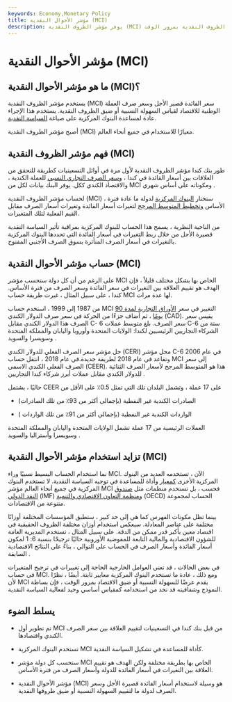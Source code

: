 ```yaml
---
keywords: Economy,Monetary Policy
title: مؤشر الأحوال النقدية (MCI)
description: يوفر مؤشر الظروف النقدية (MCI) أداة للاقتصادات لقياس السهولة النسبية أو ضيق الظروف النقدية بمرور الوقت.
---
```


# مؤشر الأحوال النقدية (MCI)
## ما هو مؤشر الأحوال النقدية (MCI)؟

يستخدم مؤشر الظروف النقدية (MCI) سعر الفائدة قصير الأجل وسعر صرف العملة الوطنية للاقتصاد لقياس السهولة النسبية أو ضيق الظروف النقدية. يستخدم هذا الإجراء عادة لمساعدة البنوك المركزية على صياغة [السياسة النقدية](/monetarypolicy).

أصبح مؤشر الظروف النقدية (MCI) معيارًا للاستخدام في جميع أنحاء العالم.

## فهم مؤشر الظروف النقدية (MCI)

طور بنك كندا مؤشر الظروف النقدية لأول مرة في أوائل التسعينيات كطريقة للتحقق من العلاقات بين أسعار الفائدة في كندا ، [وسعر الصرف التجاري النسبي](/exchangerate) للعملة الكندية ، والاقتصاد الكندي ككل. يوفر البنك بيانات لكل من MCI ومكوناته على أساس شهري .

لحساب مؤشر الظروف النقدية (MCI) ، ستختار [البنوك المركزية](/centralbank) لدولة ما عادة فترة الأساس [وتخطيط المتوسط المرجح](/weightedaverage) لتغيرات أسعار الفائدة وتغيرات أسعار الصرف مقابل القيم الفعلية لتلك المتغيرات.

من الناحية النظرية ، يسمح هذا الحساب للبنوك المركزية بمراقبة تأثير السياسة النقدية قصيرة الأجل من خلال ربط التغيرات في أسعار الفائدة التي تحددها البنوك المركزية بالتغيرات في أسعار الصرف المتأثرة بسوق الصرف الأجنبي المفتوح.

## حساب مؤشر الأحوال النقدية (MCI)

على الرغم من أن كل دولة ستحسب مؤشر MCI الخاص بها بشكل مختلف قليلاً ، فإن الهدف هو تقييم العلاقة بين التغيرات في سعر الفائدة وسعر الصرف من فترة الأساس. كندا ، على سبيل المثال ، غيرت طريقة حساب MCI لها عدة مرات.

من 1987 إلى 1999 ، استخدم حساب MCI التغيير في سعر [الأوراق التجارية لمدة 90 يومًا](/commercialpaper) ، ثم أضاف جزءًا من الحركة في سعر صرف الدولار الكندي (CAD). يقيس سعر الصرف هذا الدولار الكندي مقابل C- 6 سعر الصرف. بلغ متوسط عملات C-6 ستة من الشركاء التجاريين الرئيسيين لكندا: الولايات المتحدة وأوروبا واليابان والمملكة المتحدة وسويسرا والسويد .

حل مؤشر سعر الصرف الفعلي للدولار الكندي (CERI) محل مؤشر C-6 في عام 2006 وتقاعد في عام 2018 لطريقة جديدة.في عام 2018 ، انتقل حساب MCI إلى سعر الصرف الفعلي الكندي الاسمي (CEER). هذا هو المتوسط المرجح لأسعار الصرف الثنائية للدولار الكندي مقابل عملات أبرز شركاء كندا التجاريين .

حاليًا ، يشتمل CEER على 17 عملة ، وتشمل البلدان تلك التي تمثل 0.5٪ على الأقل من

- الصادرات الكندية غير النفطية (بإجمالي أكثر من 93٪ من تلك الصادرات)

- الواردات الكندية غير النفطية (بإجمالي أكثر من 91٪ من تلك الواردات )

العملات الرئيسية من 17 عملة تشمل الولايات المتحدة واليابان والمملكة المتحدة وسويسرا وأستراليا والسويد .

## تزايد استخدام مؤشر الأحوال النقدية (MCI)

نما استخدام الحساب البسيط نسبيًا وراء MCI. الآن ، تستخدمه العديد من البنوك المركزية الأخرى [كمعيار](/benchmark) وأداة للمساعدة في توجيه السياسة النقدية. لا تستخدم البنوك المركزية في جميع أنحاء العالم مؤشر MCI فحسب ، بل تستخدم منظمات مثل [صندوق النقد الدولي](/imf) (IMF) [ومنظمة التعاون الاقتصادي والتنمية](/oecd) (OECD) الحساب لمجموعة متنوعة من الاقتصادات.

بينما تظل مكونات الفهرس كما هي إلى حد كبير ، ستطبق المؤسسات المختلفة أوزانًا مختلفة على عناصر المعادلة. سيعكس استخدام أوزان مختلفة الظروف الحقيقية في اقتصاد معين بأكبر قدر ممكن من الدقة. على سبيل المثال ، تستخدم المديرية العامة للشؤون الاقتصادية والمالية التابعة للمفوضية الأوروبية حاليًا ترجيحًا بنسبة 6: 1 لمكون أسعار الفائدة وأسعار الصرف في الحساب على التوالي ، بناءً على النتائج الاقتصادية السابقة .

في بعض الحالات ، قد تعني العوامل الخارجية الحاجة إلى تغييرات في ترجيح المتغيرات في حساب MCI. ومع ذلك ، عادة ما تستخدم البنوك المركزية معايير ثابتة. أيضًا ، نظرًا لأن MCI يقدم عرضًا للسهولة النسبية أو ضيق الاقتصاد بمرور الوقت ، فإن بساطة النموذج وشفافيته قد تحد من استخدامه كمقياس أساسي وحيد لفعالية السياسة النقدية.

## يسلط الضوء

- تم تطوير أول MCI من قبل بنك كندا في التسعينيات لتقييم العلاقة بين سعر الصرف الكندي واقتصادها.

- تستخدم البنوك المركزية MCI كأداة للمساعدة في تشكيل السياسة النقدية.

- ستحسب كل دولة مؤشر MCI الخاص بها بطريقة مختلفة ولكن الهدف هو تقييم العلاقة بين التغيرات في أسعار الفائدة للدولة وأسعار الصرف من فترة الأساس.

- مؤشر الأحوال النقدية (MCI) هو وسيلة لاستخدام أسعار الفائدة قصيرة الأجل وسعر الصرف لدولة ما لتقييم السهولة النسبية أو ضيق ظروفها النقدية.

